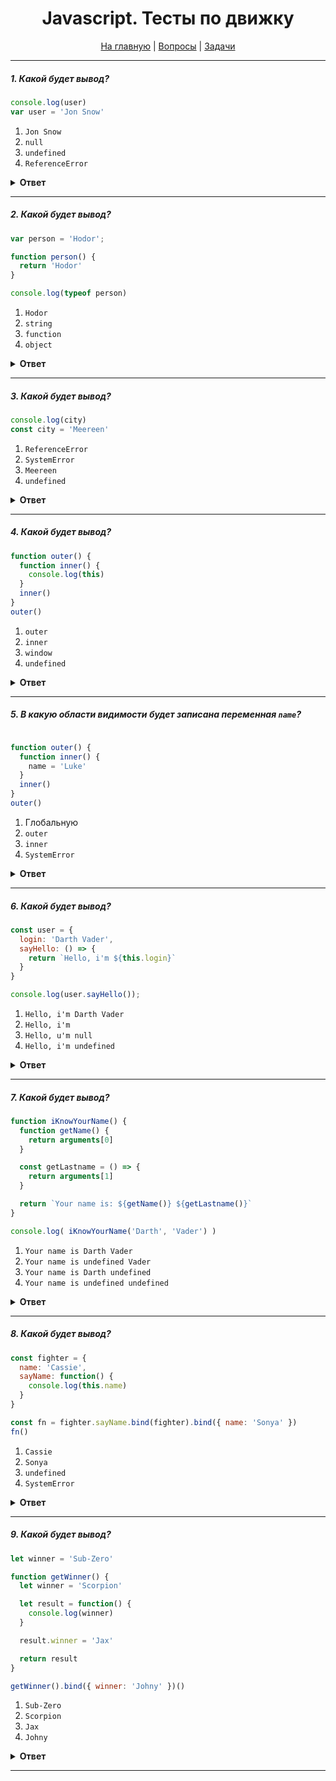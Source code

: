 <div align="center">

<h1>Javascript. Тесты по движку</h1>

<a href="https://github.com/dollaween/javascript-tests">На главную</a> | <a href="https://github.com/dollaween/javascript-questions">Вопросы</a> | <a href="https://github.com/dollaween/javascript-tasks">Задачи</a>

</div>

---

##### 1. Какой будет вывод?
```javascript
console.log(user)
var user = 'Jon Snow'
```

1. `Jon Snow`
2. `null`
3. `undefined`
4. `ReferenceError`

<details><summary><b>Ответ</b></summary>
<p>

**Ответ: 3**

Во время создания лексического окружения переменным, объявленным через `var`, присваивается значение `undefined`.

</p>
</details>

---

##### 2. Какой будет вывод?
```javascript
var person = 'Hodor';

function person() {
  return 'Hodor'
}

console.log(typeof person)
```

1. `Hodor`
2. `string`
3. `function`
4. `object`

<details><summary><b>Ответ</b></summary>
<p>

**Ответ: 2**

Во время создания контекста, функция объявляется и инициализируется сразу. Переменная же только объявляется, но не инициализируется.

Поэтому, когда дело доходит до строчки `var person = 'Hodor'`, то она перезатирает предыдущее значение `person`, т.е. в нашем случае функцию.

</p>
</details>

---

##### 3. Какой будет вывод?

```javascript
console.log(city)
const city = 'Meereen'
```

1. `ReferenceError`
2. `SystemError`
3. `Meereen`
4. `undefined`

<details><summary><b>Ответ</b></summary>
<p>

**Ответ: 1**

Во время создания контекста, переменные, объявленные через `const` и `let`, только объявляются, но не инициализируются.

</p>
</details>

---

##### 4. Какой будет вывод?

```javascript
function outer() {
  function inner() {
    console.log(this)
  }
  inner()
}
outer()
```

1. `outer`
2. `inner`
3. `window`
4. `undefined`

<details><summary><b>Ответ</b></summary>
<p>

**Ответ: 3**

В контексте выполнения функции значение `this` зависит от того, как именно была вызвана функция. Если она вызвана в виде метода объекта, тогда значение `this` привязано к этому объекту. В других случаях `this` привязывается к глобальному объекту или устанавливается в `undefined` (в строгом режиме).

В браузере глобальным объектом является `window`, в Node.js — `global`.

</p>
</details>

---

##### 5. В какую области видимости будет записана переменная `name`?

```javascript

function outer() {
  function inner() {
    name = 'Luke'
  }
  inner()
}
outer()

```

1. Глобальную
2. `outer`
3. `inner`
4. `SystemError`

<details><summary><b>Ответ</b></summary>
<p>

**Ответ: 1**

Когда встречается переменная без ключевого слова `var`, `const`, `let` — она записывается в глобальную область видимости. В браузере это объект `window`, в Node.js — объект `global`.

В строгом моде `use strict` будет выброшена ошибка `ReferenceError`.

</p>
</details>

---

##### 6. Какой будет вывод?

```javascript
const user = {
  login: 'Darth Vader',
  sayHello: () => {
    return `Hello, i'm ${this.login}`
  }
}

console.log(user.sayHello());
```

1. `Hello, i'm Darth Vader`
2. `Hello, i'm`
3. `Hello, u'm null`
4. `Hello, i'm undefined`

<details><summary><b>Ответ</b></summary>
<p>

**Ответ: 4**

У стрелочных функций нет `this`. Если происходит обращение к `this`, его значение берется снаружи. 

В данном случае, `this` будет указывать на глобальный объект, у которого нет свойства `login`.

</p>
</details>

---

##### 7. Какой будет вывод?

```javascript
function iKnowYourName() {
  function getName() {
    return arguments[0]
  }

  const getLastname = () => {
    return arguments[1]
  }

  return `Your name is: ${getName()} ${getLastname()}`
}

console.log( iKnowYourName('Darth', 'Vader') )
```

1. `Your name is Darth Vader`
2. `Your name is undefined Vader`
3. `Your name is Darth undefined`
4. `Your name is undefined undefined`

<details><summary><b>Ответ</b></summary>
<p>

**Ответ: 2**

У стрелочных функций отсутствует переменная `arguments`.

В данном случае функция `getName` обращается к своей переменной `arguments`, а функция `getLastName` берет `arguments` из функции `iKnowYourName`.

</p>
</details>

---

##### 8. Какой будет вывод?

```javascript
const fighter = {
  name: 'Cassie',
  sayName: function() {
    console.log(this.name)
  }
}

const fn = fighter.sayName.bind(fighter).bind({ name: 'Sonya' })
fn()
```

1. `Cassie`
2. `Sonya`
3. `undefined`
4. `SystemError`

<details><summary><b>Ответ</b></summary>
<p>

**Ответ: 1**

Метод `bind` привязывает контекст навсегда. Повторный вызов `bind` будет игнорироваться.

</p>
</details>

---

##### 9. Какой будет вывод?

```javascript
let winner = 'Sub-Zero'

function getWinner() {
  let winner = 'Scorpion'

  let result = function() {
    console.log(winner)
  }

  result.winner = 'Jax'

  return result
}

getWinner().bind({ winner: 'Johny' })()
```

1. `Sub-Zero`
2. `Scorpion`
3. `Jax`
4. `Johny`

<details><summary><b>Ответ</b></summary>
<p>

**Ответ: 2**

`this` у стрелочных функций берется из внешнего контекста, в данном случае — из функции `getWinner`.

</p>
</details>

---

